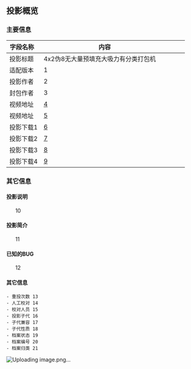 ## 投影概览
### 主要信息
| 字段名称   | 内容           |
| ---------- | -------------- |
| 投影标题   |4x2伪8无大量预填充大吸力有分类打包机                |
| 适配版本   |1                |
| 投影作者   |2                |
| 封包作者   |3                |
| 视频地址   |[4](4)                |
| 视频地址   |[5](5)                |
| 投影下载1   |[6](6)                |
| 投影下载2   |[7](7)                |
| 投影下载3   |[8](8)                |
| 投影下载4   |[9](9)                |

### 其它信息

#### 投影说明
      10

#### 投影简介
      11

#### 已知的BUG
      12

#### 其它信息
```
- 重投次数 13
- 人工校对 14
- 校对人员 15
- 投影子代 16
- 子代兼容 17
- 子代性质 18
- 档案状态 19
- 档案编号 20
- 档案归类 21
```
![Uploading image.png…]()
